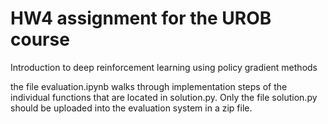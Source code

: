 # HW4 assignment for the UROB course
Introduction to deep reinforcement learning using policy gradient methods

the file evaluation.ipynb walks through implementation steps of the individual functions that are located in solution.py.
Only the file solution.py should be uploaded into the evaluation system in a zip file.
